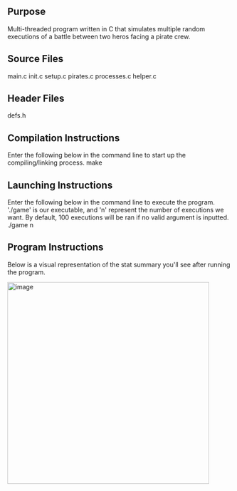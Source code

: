 ## Purpose
Multi-threaded program written in C that simulates multiple random executions of a battle between two heros facing a pirate crew.

## Source Files
main.c
init.c
setup.c
pirates.c
processes.c
helper.c

## Header Files
defs.h

## Compilation Instructions
Enter the following below in the command line to start up the compiling/linking process.
make

## Launching Instructions
Enter the following below in the command line to execute the program. './game' is our executable, and 'n' represent the number of executions we want. 
By default, 100 executions will be ran if no valid argument is inputted.
./game n

## Program Instructions
Below is a visual representation of the stat summary you'll see after running the program.

<img width="453" alt="image" src="https://user-images.githubusercontent.com/46875495/150267524-a39f96e0-699e-46d7-978d-17c6b2e4ffeb.png">
